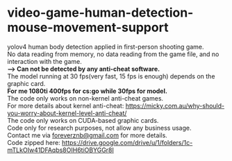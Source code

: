 # video-game-human-detection-mouse-movement-support
yolov4 human body detection applied in first-person shooting game.  
No data reading from memory, no data reading from the game file, and no interaction with the game.  
**--> Can not be detected by any anti-cheat software.**  
The model running at 30 fps(very fast, 15 fps is enough) depends on the graphic card.  
**For me 1080ti 400fps for cs:go while 30fps for model.**  
The code only works on non-kernel anti-cheat games.  
For more details about kernel anti-cheat: https://micky.com.au/why-should-you-worry-about-kernel-level-anti-cheat/  
The code only works on CUDA-based graphic cards.  
Code only for research purposes, not allow any business usage.  
Contact me via foreverznb@gmail.com for more details.  
Code zipped here: https://drive.google.com/drive/u/1/folders/1c-mTLkOIw41DFAqbs8OIH6tiOBYGGr8I  
